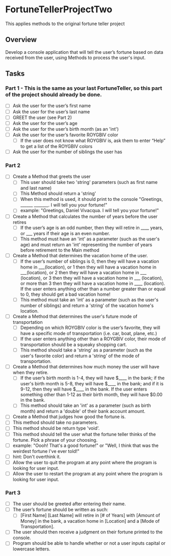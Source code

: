 # FortuneTellerProjectTwo
This applies methods to the original fortune teller project 
## Overview
Develop a console application that will tell the user’s fortune based on data received from the user, using Methods to 
process the user's input.

## Tasks

### Part 1 - This is the same as your last FortuneTeller, so this part of the project should already be done.
- [ ] Ask the user for the user’s first name
- [ ] Ask the user for the user’s last name
- [ ] GREET the user (see Part 2)
- [ ] Ask the user for the user’s age
- [ ] Ask the user for the user’s birth month (as an 'int')
- [ ] Ask the user for the user’s favorite ROYGBIV color
  - [ ] If the user does not know what ROYGBIV is, ask them to enter “Help” to get a list of the ROYGBIV colors
- [ ] Ask the user for the number of siblings the user has

### Part 2
- [ ] Create a Method that greets the user
  - [ ] This user should take two 'string' parameters (such as first name and last name)
  - [ ] This Method should return a 'string'
  - [ ] When this method is used, it should print to the console "Greetings, ______ _______. I will tell you your fortune!"
   - [ ] example: "Greetings, Daniel Vivacqua. I will tell you your fortune!"
- [ ] Create a Method that calculates the number of years before the user retires
  - [ ] If the user’s age is an odd number, then they will retire in ____ years, or ___ years if their age is an even number.
  - [ ] This method must have an 'int' as a parameter (such as the user's age) and must return an 'int' representing the number of years before retirement to the Main method
- [ ] Create a Method that determines the vacation home of the user.
  - [ ] If the user’s number of siblings is 0, then they will have a vacation home in ___(location), or 1 then they will have a vacation home in ___(location), or 2 then they will have a vacation home in ___ (location), or 3 then they will have a vacation home in ___ (location), or more than 3 then they will have a vacation home in ____ (location). If the user enters anything other than a number greater than or equal to 0, they should get a bad vacation home!
  - [ ] This method must take an 'int' as a parameter (such as the user's number of siblings) and return a 'string' of the vacation home's location.
- [ ] Create a Method that determines the user's future mode of transportation
  - [ ] Depending on which ROYGBIV color is the user’s favorite, they will have a specific mode of transportation (i.e. car, boat, plane, etc.) 
  - [ ] If the user enters anything other than a ROYGBIV color, their mode of transportation should be a squeaky shopping cart.
  - [ ] This method should take a 'string' as a parameter (such as the user's favorite color) and return a 'string' of the mode of transportation.
- [ ] Create a Method that determines how much money the user will have when they retire.
  - [ ] If the user’s birth month is 1-4, they will have $____ in the bank; if the user's birth month is 5-8, they will have $____ in the bank; and if it is 9-12, then they will have $____ in the bank. If the user enters something other than 1-12 as their birth month, they will have $0.00 in the bank.
  - [ ] This method should take an 'int' as a parameter (such as birth month) and return a 'double' of their bank account amount.
- [ ] Create a Method that judges how good the fortune is.
 - [ ] This method should take no parameters.
 - [ ] This method should be return type 'void'.
 - [ ] This method should tell the user what the fortune teller thinks of the fortune. Pick a phrase of your choosing.
  - [ ] example: "Oooh! That's a good fortune!" or "Well, I think that was the weirdest fortune I've ever told!"
  - [ ] hint: Don't overthink it.
- [ ] Allow the user to quit the program at any point where the program is looking for user input.
- [ ] Allow the user to restart the program at any point where the program is looking for user input.

### Part 3
- [ ] The user should be greeted after entering their name.
- [ ] The user’s fortune should be written as such:
  - [ ] [First Name] [Last Name] will retire in [# of Years] with [Amount of Money] in the bank, a vacation home in [Location] and a [Mode of Transportation].
- [ ] The user should then receive a judgment on their fortune printed to the console.
- [ ] Program should be able to handle whether or not a user inputs capital or lowercase letters.
